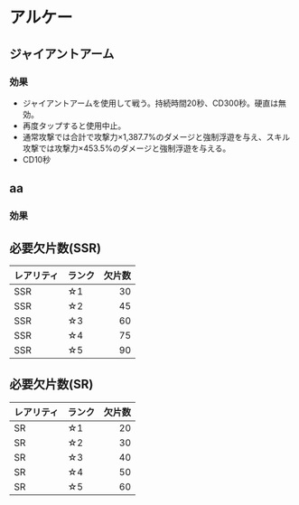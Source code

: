 # アルケー

## ジャイアントアーム

### 効果
* ジャイアントアームを使用して戦う。持続時間20秒、CD300秒。硬直は無効。
* 再度タップすると使用中止。
* 通常攻撃では合計で攻撃力×1,387.7%のダメージと強制浮遊を与え、スキル攻撃では攻撃力×453.5%のダメージと強制浮遊を与える。
* CD10秒

## aa

### 効果


## 必要欠片数(SSR)

| レアリティ | ランク | 欠片数 |
| --- | --- | ---: |
| SSR | ☆1 | 30 |
| SSR | ☆2 | 45 |
| SSR | ☆3 | 60 |
| SSR | ☆4 | 75 |
| SSR | ☆5 | 90 |

## 必要欠片数(SR)

| レアリティ | ランク | 欠片数 |
| --- | --- | ---: |
| SR | ☆1 | 20 |
| SR | ☆2 | 30 |
| SR | ☆3 | 40 |
| SR | ☆4 | 50 |
| SR | ☆5 | 60 |
